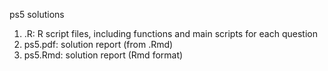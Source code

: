 ps5 solutions

1. .R: R script files, including functions and main scripts for each question
2. ps5.pdf: solution report (from .Rmd)
3. ps5.Rmd: solution report (Rmd format)
